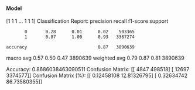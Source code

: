 #### Model
[1 1 1 ... 1 1 1]
Classification Report:
              precision    recall  f1-score   support

           0       0.28      0.01      0.02    503365
           1       0.87      1.00      0.93   3387274

    accuracy                           0.87   3890639
   macro avg       0.57      0.50      0.47   3890639
weighted avg       0.79      0.87      0.81   3890639

Accuracy: 0.8686038463090511
Confusion Matrix:
[[   4847  498518]
 [  12697 3374577]]
Confusion Matrix (%):
[[ 0.12458108 12.81326795]
 [ 0.32634742 86.73580355]]
